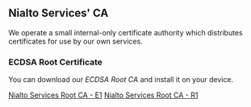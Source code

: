 ## Nialto Services' CA

We operate a small internal-only certificate authority which distributes certificates for use by our own services.

### ECDSA Root Certificate

You can download our *ECDSA Root CA* and install it on your device.

[Nialto Services Root CA - E1](https://ca.nialtoservices.co.uk/certificates/ns_root_e1.crt)
[Nialto Services Root CA - R1](https://ca.nialtoservices.co.uk/certificates/ns_root_r1.crt)
